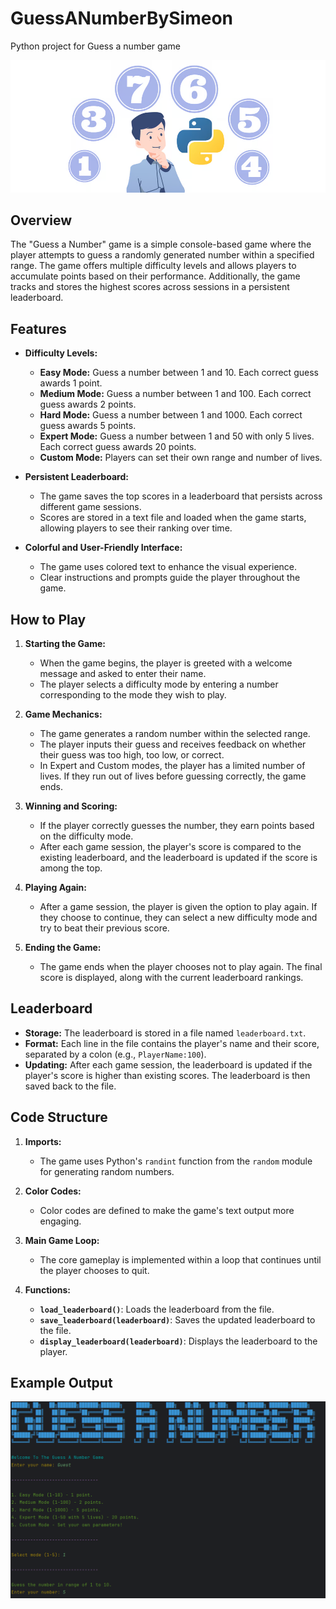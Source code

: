 # GuessANumberBySimeon
Python project for Guess a number game

![img_1.png](img_1.png)

## Overview
The "Guess a Number" game is a simple console-based game where the player attempts to guess a randomly generated number within a specified range. The game offers multiple difficulty levels and allows players to accumulate points based on their performance. Additionally, the game tracks and stores the highest scores across sessions in a persistent leaderboard.

## Features
- **Difficulty Levels:**
  - **Easy Mode:** Guess a number between 1 and 10. Each correct guess awards 1 point.
  - **Medium Mode:** Guess a number between 1 and 100. Each correct guess awards 2 points.
  - **Hard Mode:** Guess a number between 1 and 1000. Each correct guess awards 5 points.
  - **Expert Mode:** Guess a number between 1 and 50 with only 5 lives. Each correct guess awards 20 points.
  - **Custom Mode:** Players can set their own range and number of lives.

- **Persistent Leaderboard:**
  - The game saves the top scores in a leaderboard that persists across different game sessions.
  - Scores are stored in a text file and loaded when the game starts, allowing players to see their ranking over time.

- **Colorful and User-Friendly Interface:**
  - The game uses colored text to enhance the visual experience.
  - Clear instructions and prompts guide the player throughout the game.

## How to Play

1. **Starting the Game:**
   - When the game begins, the player is greeted with a welcome message and asked to enter their name.
   - The player selects a difficulty mode by entering a number corresponding to the mode they wish to play.

2. **Game Mechanics:**
   - The game generates a random number within the selected range.
   - The player inputs their guess and receives feedback on whether their guess was too high, too low, or correct.
   - In Expert and Custom modes, the player has a limited number of lives. If they run out of lives before guessing correctly, the game ends.

3. **Winning and Scoring:**
   - If the player correctly guesses the number, they earn points based on the difficulty mode.
   - After each game session, the player's score is compared to the existing leaderboard, and the leaderboard is updated if the score is among the top.

4. **Playing Again:**
   - After a game session, the player is given the option to play again. If they choose to continue, they can select a new difficulty mode and try to beat their previous score.

5. **Ending the Game:**
   - The game ends when the player chooses not to play again. The final score is displayed, along with the current leaderboard rankings.

## Leaderboard
- **Storage:** The leaderboard is stored in a file named `leaderboard.txt`.
- **Format:** Each line in the file contains the player's name and their score, separated by a colon (e.g., `PlayerName:100`).
- **Updating:** After each game session, the leaderboard is updated if the player's score is higher than existing scores. The leaderboard is then saved back to the file.

## Code Structure

1. **Imports:**
   - The game uses Python's `randint` function from the `random` module for generating random numbers.

2. **Color Codes:**
   - Color codes are defined to make the game's text output more engaging.

3. **Main Game Loop:**
   - The core gameplay is implemented within a loop that continues until the player chooses to quit.

4. **Functions:**
   - **`load_leaderboard()`**: Loads the leaderboard from the file.
   - **`save_leaderboard(leaderboard)`**: Saves the updated leaderboard to the file.
   - **`display_leaderboard(leaderboard)`**: Displays the leaderboard to the player.

## Example Output

![img.png](img.png)
